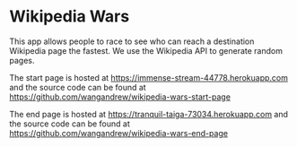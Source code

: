 # Wikipedia Wars

This app allows people to race to see who can reach a destination Wikipedia page the fastest. We use the Wikipedia API to generate random pages.

The start page is hosted at https://immense-stream-44778.herokuapp.com and the source code can be found at https://github.com/wangandrew/wikipedia-wars-start-page

The end page is hosted at https://tranquil-taiga-73034.herokuapp.com and the source code can be found at https://github.com/wangandrew/wikipedia-wars-end-page
